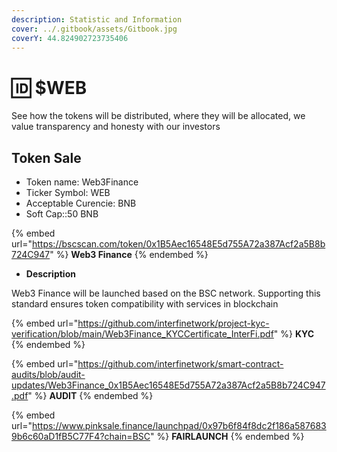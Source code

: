 ```yaml
---
description: Statistic and Information
cover: ../.gitbook/assets/Gitbook.jpg
coverY: 44.824902723735406
---
```


# 🆔 $WEB

See how the tokens will be distributed, where they will be allocated, we value transparency and honesty with our investors

## Token Sale

* Token name: Web3Finance
* Ticker Symbol: WEB
* Acceptable Curencie: BNB
* Soft Cap::50 BNB

{% embed url="https://bscscan.com/token/0x1B5Aec16548E5d755A72a387Acf2a5B8b724C947" %}
**Web3 Finance**
{% endembed %}

* **Description**

Web3 Finance will be launched based on the BSC network. Supporting this standard ensures token compatibility with services in blockchain

{% embed url="https://github.com/interfinetwork/project-kyc-verification/blob/main/Web3Finance_KYCCertificate_InterFi.pdf" %}
**KYC**
{% endembed %}

{% embed url="https://github.com/interfinetwork/smart-contract-audits/blob/audit-updates/Web3Finance_0x1B5Aec16548E5d755A72a387Acf2a5B8b724C947.pdf" %}
**AUDIT**
{% endembed %}

{% embed url="https://www.pinksale.finance/launchpad/0x97b6f84f8dc2f186a5876839b6c60aD1fB5C77F4?chain=BSC" %}
**FAIRLAUNCH**
{% endembed %}
